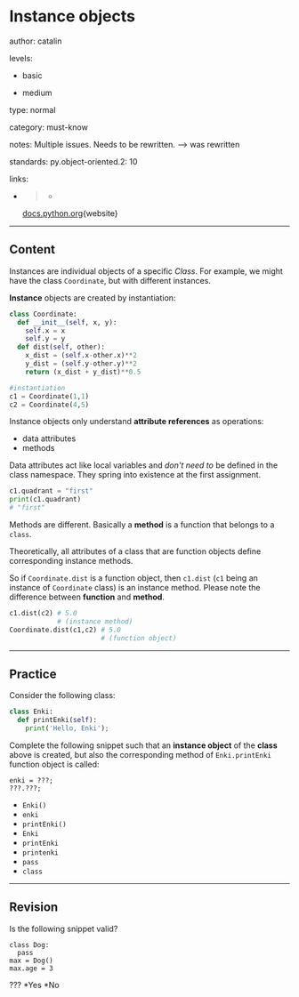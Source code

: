 # Instance objects
author: catalin

levels:

  - basic

  - medium

type: normal

category: must-know

notes: Multiple issues. Needs to be rewritten. --> was rewritten

standards:
  py.object-oriented.2: 10

links:

  - >-
    [docs.python.org](https://docs.python.org/3.5/tutorial/classes.html#instance-objects){website}

---
## Content

Instances are individual objects of a specific *Class*. For example, we might have the class `Coordinate`, but with different instances.  

**Instance** objects are created by instantiation:
```python
class Coordinate:
  def __init__(self, x, y):
    self.x = x
    self.y = y
  def dist(self, other):
    x_dist = (self.x-other.x)**2
    y_dist = (self.y-other.y)**2
    return (x_dist + y_dist)**0.5

#instantiation
c1 = Coordinate(1,1)
c2 = Coordinate(4,5)
```

Instance objects only understand **attribute references** as operations:
- data attributes
- methods

Data attributes act like local variables and *don't need to* be defined in the class namespace. They spring into existence at the first assignment.
```python
c1.quadrant = "first"
print(c1.quadrant)
# "first"
```
Methods are different. Basically a **method** is a function that belongs to a `class`.

Theoretically, all attributes of a class that are function objects define corresponding instance methods.

So if `Coordinate.dist` is a function object, then `c1.dist` (`c1` being an instance of `Coordinate` class) is an instance method. Please note the difference between **function** and **method**.

```python
c1.dist(c2) # 5.0
            # (instance method)
Coordinate.dist(c1,c2) # 5.0
                       # (function object)
```

---
## Practice

Consider the following class:
```python
class Enki:
  def printEnki(self):
    print('Hello, Enki');
```

Complete the following snippet such that an **instance object** of the **class** above is created, but also the corresponding method of `Enki.printEnki` function object is called:
```
enki = ???;
???.???;
```

* `Enki()`
* `enki`
* `printEnki()`
* `Enki`
* `printEnki`
* `printenki`
* `pass`
* `class`

---
## Revision

Is the following snippet valid?
```
class Dog:
  pass
max = Dog()
max.age = 3
```
???
*Yes
*No
